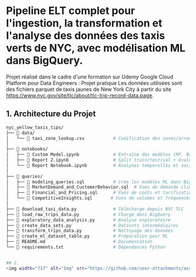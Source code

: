 # Pipeline ELT complet pour l'ingestion, la transformation et l'analyse des données des taxis verts de NYC, avec modélisation ML dans BigQuery.

Projet réalisé dans le cadre d'une formation sur Udemy Google Cloud Platform pour Data Engineers : Projet pratique
Les données utilisées sont des fichiers parquet de taxis jaunes de New York City à partir du site https://www.nyc.gov/site/tlc/about/tlc-trip-record-data.page. 

## 1. Architecture du Projet
```bash
nyc_yellow_taxis_tips/
├── 📂 data/                              
│   └── 📜 taxi_zone_lookup.csv           # Codification des zones/arrondissements
│
├── 📂 notebooks/                         
│   ├── 📜 Custom Model.ipynb             # Entraîne des modèles (RF, Boosted Tree)
│   ├── 📜 Report 2.ipynb                 # Split train/test/val + évaluation
│   └── 📜 Report Notebook.ipynb          # Analyses temporelles et saisonnières
│
├── 📂 queries/                           
│   ├── 📜 modeling_queries.sql           # Crée les modèles ML dans BigQuery
│   ├── 📜 MarketDemand_and_CustomerBehavior.sql  # Vues de demande client
│   ├── 📜 Financial_and_Pricing.sql      # Vues de coûts et tarification
│   └── 📜 CompetitiveInsights.sql       # Vues de volumes et fréquences
│
├── 📜 download_taxi_data.py              # Télécharge depuis NYC TLC
├── 📜 load_raw_trips_data.py             # Charge dans BigQuery
├── 📜 exploratory_data_analysis.py       # Analyse exploratoire
├── 📜 create_data_sets.py                # Datasets intermédiaires
├── 📜 transform_trips_data.py            # Nettoyage des données
├── 📜 create_ml_dataset_table.py         # Préparation pour ML
├── 📜 README.md                          # Documentation
└── 📜 requirements.txt                   # Dépendances Python


## 2.
<img width="717" alt="Img" src="https://github.com/user-attachments/assets/ffd99763-12c3-417f-a567-d03a3760b953" />

